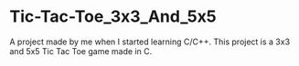 # Tic-Tac-Toe_3x3_And_5x5
A project made by me when I started learning C/C++. This project is a 3x3 and 5x5 Tic Tac Toe game made in C.
